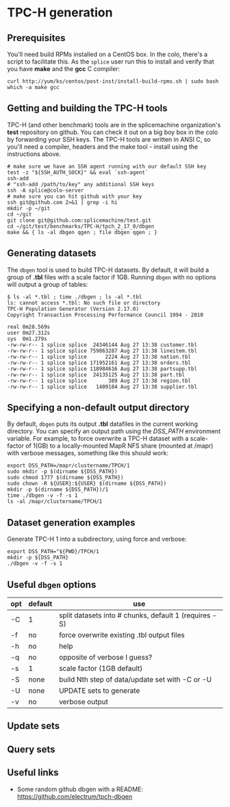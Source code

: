 # TPC-H generation

## Prerequisites
You'll need build RPMs installed on a CentOS box. In the colo, there's a script to facilitate this. As the `splice` user run this to install and verify that you have **make** and the **gcc** C compiler:
```
curl http://yum/ks/centos/post-inst/install-build-rpms.sh | sudo bash
which -a make gcc
```

## Getting and building the TPC-H tools
TPC-H (and other benchmark) tools are in the splicemachine organization's **test** repository on github. You can check it out on a big boy box in the colo by forwarding your SSH keys. The TPC-H tools are written in ANSI C, so you'll need a compiler, headers and the make tool - install using the instructions above.
```
# make sure we have an SSH agent running with our default SSH key
test -z "${SSH_AUTH_SOCK}" && eval `ssh-agent`
ssh-add
# "ssh-add /path/to/key" any additional SSH keys
ssh -A splice@colo-server
# make sure you can hit github with your key
ssh git@github.com 2>&1 | grep -i hi
mkdir -p ~/git
cd ~/git
git clone git@github.com:splicemachine/test.git
cd ~/git/test/benchmarks/TPC-H/tpch_2_17_0/dbgen
make && { ls -al dbgen qgen ; file dbgen qgen ; } 
```

## Generating datasets 
The `dbgen` tool is used to build TPC-H datasets. By default, it will build a group of **.tbl** files with a scale factor if 1GB. Running `dbgen` with no options will output a group of tables:

```
$ ls -al *.tbl ; time ./dbgen ; ls -al *.tbl
ls: cannot access *.tbl: No such file or directory
TPC-H Population Generator (Version 2.17.0)
Copyright Transaction Processing Performance Council 1994 - 2010

real 0m28.569s
user 0m27.312s
sys  0m1.279s
-rw-rw-r-- 1 splice splice  24346144 Aug 27 13:38 customer.tbl
-rw-rw-r-- 1 splice splice 759863287 Aug 27 13:38 lineitem.tbl
-rw-rw-r-- 1 splice splice      2224 Aug 27 13:38 nation.tbl
-rw-rw-r-- 1 splice splice 171952161 Aug 27 13:38 orders.tbl
-rw-rw-r-- 1 splice splice 118984616 Aug 27 13:38 partsupp.tbl
-rw-rw-r-- 1 splice splice  24135125 Aug 27 13:38 part.tbl
-rw-rw-r-- 1 splice splice       389 Aug 27 13:38 region.tbl
-rw-rw-r-- 1 splice splice   1409184 Aug 27 13:38 supplier.tbl
```
## Specifying a non-default output directory
By default, `dbgen` puts its output **.tbl** datafiles in the current working directory. You can specify an output path using the *DSS_PATH* environment variable. For example, to force overwrite a TPC-H dataset with a scale-factor of 1(GB) to a locally-mounted MapR NFS share (mounted at /mapr) with verbose messages, something like this should work:
```
export DSS_PATH=/mapr/clustername/TPCH/1
sudo mkdir -p $(dirname ${DSS_PATH})
sudo chmod 1777 $(dirname ${DSS_PATH})
sudo chown -R ${USER}:${USER} $(dirname ${DSS_PATH})
mkdir -p $(dirname ${DSS_PATH})/1
time ./dbgen -v -f -s 1
ls -al /mapr/clustername/TPCH/1
```

## Dataset generation examples
Generate TPC-H 1 into a subdirectory, using force and verbose:
```
export DSS_PATH="${PWD}/TPCH/1
mkdir -p ${DSS_PATH}
./dbgen -v -f -s 1
```

## Useful `dbgen` options

opt | default | use
--- | ------- | ---
-C  | 1       | split datasets into # chunks, default 1 (requires -S)
-f  | no      | force overwrite existing .tbl output files
-h  | no      | help
-q  | no      | opposite of verbose I guess?
-s  | 1       | scale factor (1GB default)
-S  | none    | build Nth step of data/update set with -C or -U
-U  | none    | UPDATE sets to generate
-v  | no      | verbose output

## Update sets

## Query sets

## Useful links
- Some random github dbgen with a README: https://github.com/electrum/tpch-dbgen
